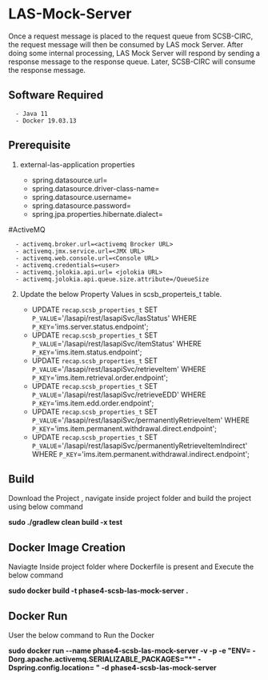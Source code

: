 # LAS-Mock-Server

  Once a request message is  placed to the request queue from SCSB-CIRC, the request message will  then be consumed by LAS mock Server. After doing some internal processing, LAS Mock Server will respond by sending a response message to the response queue. Later, SCSB-CIRC will consume the response message.

## Software Required

      - Java 11
      - Docker 19.03.13  
      
## Prerequisite

1. external-las-application properties

      - spring.datasource.url=<jdbc-url>
      - spring.datasource.driver-class-name=<DB Driver class>
      - spring.datasource.username=
      - spring.datasource.password=
      - spring.jpa.properties.hibernate.dialect=<DB Dialect> 
  
  #ActiveMQ
  
      - activemq.broker.url=<activemq Brocker URL>
      - activemq.jmx.service.url=<JMX URL>
      - activemq.web.console.url=<Console URL>
      - activemq.credentials=<user> 
      - activemq.jolokia.api.url= <jolokia URL>
      - activemq.jolokia.api.queue.size.attribute=/QueueSize
      
2. Update the below Property Values in scsb_properteis_t table.
  
      - UPDATE `recap`.`scsb_properties_t` SET `P_VALUE`='<DOCKER IP OF LAS MOCK SERVER:Port>/lasapi/rest/lasapiSvc/lasStatus' WHERE `P_KEY`='ims.server.status.endpoint';
      - UPDATE `recap`.`scsb_properties_t` SET `P_VALUE`='<DOCKER IP OF LAS MOCK SERVER:Port>/lasapi/rest/lasapiSvc/itemStatus' WHERE `P_KEY`='ims.item.status.endpoint';
      - UPDATE `recap`.`scsb_properties_t` SET `P_VALUE`='<DOCKER IP OF LAS MOCK SERVER:Port>/lasapi/rest/lasapiSvc/retrieveItem' WHERE `P_KEY`='ims.item.retrieval.order.endpoint';
      - UPDATE `recap`.`scsb_properties_t` SET `P_VALUE`='<DOCKER IP OF LAS MOCK SERVER:Port>/lasapi/rest/lasapiSvc/retrieveEDD' WHERE `P_KEY`='ims.item.edd.order.endpoint';
      - UPDATE `recap`.`scsb_properties_t` SET `P_VALUE`='<DOCKER IP OF LAS MOCK SERVER:Port>/lasapi/rest/lasapiSvc/permanentlyRetrieveItem' WHERE `P_KEY`='ims.item.permanent.withdrawal.direct.endpoint';
      - UPDATE `recap`.`scsb_properties_t` SET `P_VALUE`='<DOCKER IP OF LAS MOCK SERVER:Port>/lasapi/rest/lasapiSvc/permanentlyRetrieveItemIndirect' WHERE `P_KEY`='ims.item.permanent.withdrawal.indirect.endpoint'; 
  
## Build

Download the Project , navigate inside project folder and build the project using below command

**sudo ./gradlew clean build -x test**

## Docker Image Creation

Naviagte Inside project folder where Dockerfile is present and Execute the below command

**sudo docker build -t phase4-scsb-las-mock-server .**

## Docker Run

User the below command to Run the Docker
  
**sudo docker run --name phase4-scsb-las-mock-server -v <volume> -p <port configuration> -e "ENV= -Dorg.apache.activemq.SERIALIZABLE_PACKAGES="*" -Dspring.config.location=<Config File Location> " -d phase4-scsb-las-mock-server**
